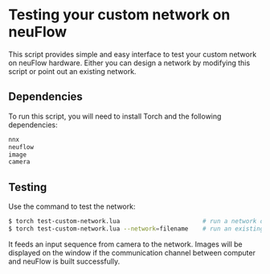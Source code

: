 # Testing your custom network on neuFlow

This script provides simple and easy interface to test your custom network on neuFlow hardware.
Either you can design a network by modifying this script or point out an existing network.

## Dependencies

To run this script, you will need to install Torch and the following dependencies:

``` sh
nnx
neuflow
image
camera
```

## Testing

Use the command to test the network:

``` sh
$ torch test-custom-network.lua                       # run a network defined in the script
$ torch test-custom-network.lua --network=filename    # run an existing network
```

It feeds an input sequence from camera to the network. 
Images will be displayed on the window if the communication channel between computer and neuFlow is built successfully.
